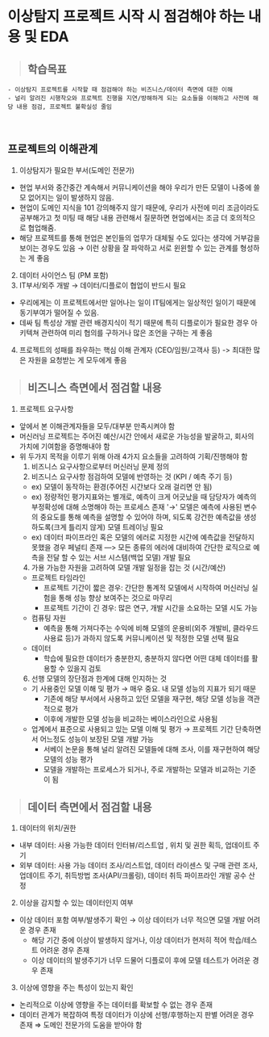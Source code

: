 # 이상탐지 프로젝트 시작 시 점검해야 하는 내용 및 EDA

> ## 학습목표
    - 이상탐지 프로젝트를 시작할 때 점검해야 하는 비즈니스/데이터 측면에 대한 이해
    - 널리 알려진 시행착오와 프로젝트 진행을 지연/방해하게 되는 요소들을 이해하고 사전에 해당 내용 점검, 프로젝트 불확실성 줄임

</br>

## 프로젝트의 이해관계 
1. 이상탐지가 필요한 부서(도메인 전문가)
  - 현업 부서와 중간중간 계속해서 커뮤니케이션을 해야 우리가 만든 모델이 나중에 쓸모 없어지는 일이 발생하지 않음.
  - 현업이 도메인 지식을 101 강의해주지 않기 때문에, 우리가 사전에 미리 조금이라도 공부해가고 첫 미팅 때 해당 내용 관련해서 질문하면 현업에서는 조금 더 호의적으로 협업해줌. 
  - 해당 프로젝트를 통해 현업은 본인들의 업무가 대체될 수도 있다는 생각에 거부감을 보이는 경우도 있음 → 이런 상황을 잘 파악하고 서로 윈윈할 수 있는 관계를 형성하는 게 좋음
2. 데이터 사이언스 팀 (PM 포함)
3. IT부서/외주 개발 → 데이터/디플로이 협업이 반드시 필요
  - 우리에게는 이 프로젝트에서만 일어나는 일이 IT팀에게는 일상적인 일이기 때문에 동기부여가 떨어질 수 있음. 
  - 데싸 팀 특성상 개발 관련 배경지식이 적기 때문에 특히 디플로이가 필요한 경우 아키텍쳐 관련하여 미리 협의를 구하거나 많은 조언을 구하는 게 좋음
4. 프로젝트의 성패를 좌우하는 핵심 이해 관계자 (CEO/임원/고객사 등) -> 최대한 많은 자원을 요청받는 게 모두에게 좋음

> ## 비즈니스 측면에서 점검할 내용
1. 프로젝트 요구사항
  - 앞에서 본 이해관계자들을 모두/대부분 만족시켜야 함
  - 머신러닝 프로젝트는 주어진 예산/시간 안에서 새로운 가능성을 발굴하고, 회사의 가치에 기여함을 증명해내야 함
  - 위 두가지 목적을 이루기 위해 아래 4가지 요소들을 고려하여 기획/진행해야 함
    1. 비즈니스 요구사항으로부터 머신러닝 문제 정의
    2. 비즈니스 요구사항 점검하여 모델에 반영하는 것 (KPI / 예측 주기 등)
      - ex) 모델이 동작하는 환경(주어진 시간보다 오래 걸리면 안 됨)
      - ex) 정량적인 평가지표와는 별개로, 예측이 크게 어긋났을 때 담당자가 예측의 부정확성에 대해 소명해야 하는 프로세스 존재
           '&rarr;' 모델은 예측에 사용된 변수의 중요도를 통해 예측을 설명할 수 있어야 하며, 되도록 강건한 예측값을 생성하도록(크게 틀리지 않게) 모델 트레이닝 필요
      - ex) 데이터 파이프라인 혹은 모델의 에러로 지정한 시간에 예측값을 전달하지 못했을 경우 페널티 존재 —> 모든 종류의 에러에 대비하여 간단한 로직으로 예측을 전달 할 수 있는 서브 시스템(백업 모델) 개발 필요
    4. 가용 가능한 자원을 고려하여 모델 개발 일정을 잡는 것 (시간/예산)
      - 프로젝트 타임라인
        - 프로젝트 기간이 짧은 경우: 간단한 통계적 모델에서 시작하여 머신러닝 실험을 통해 성능 향상 보여주는 것으로 마무리
        - 프로젝트 기간이 긴 경우: 많은 연구, 개발 시간을 소요하는 모델 시도 가능
      - 컴퓨팅 자원
        - 예측을 통해 가져다주는 수익에 비해 모델의 운용비(외주 개발비, 클라우드 사용료 등)가 과하지 않도록 커뮤니케이션 및 적정한 모델 선택 필요
      - 데이터
        - 학습에 필요한 데이터가 충분한지, 충분하지 않다면 어떤 대체 데이터를 활용할 수 있을지 검토
    6. 선행 모델의 장단점과 한계에 대해 인지하는 것
      - 기 사용중인 모델 이해 및 평가 → 매우 중요. 내 모델 성능의 지표가 되기 때문
        - 기존에 해당 부서에서 사용하고 있던 모델을 재구현, 해당 모델 성능을 객관적으로 평가
        - 이후에 개발한 모델 성능을 비교하는 베이스라인으로 사용됨
      - 업계에서 표준으로 사용되고 있는 모델 이해 및 평가 → 프로젝트 기간 단축하면서 어느정도 성능이 보장된 모델 개발 가능
        - 서베이 논문을 통해 널리 알려진 모델들에 대해 조사, 이를 재구현하여 해당 모델의 성능 평가
        - 모델을 개발하는 프로세스가 되거나, 주로 개발하는 모델과 비교하는 기준이 됨
   
> ## 데이터 측면에서 점검할 내용
1. 데이터의 위치/권한
  - 내부 데이터: 사용 가능한 데이터 인터뷰/리스트업 , 위치 및 권한 획득, 업데이트 주기
  - 외부 데이터: 사용 가능 데이터 조사/리스트업, 데이터 라이센스 및 구매 관련 조사, 업데이트 주기, 취득방법 조사(API/크롤링), 데이터 취득 파이프라인 개발 공수 산정

2. 이상을 감지할 수 있는 데이터인지 여부
  - 이상 데이터 포함 여부/발생주기 확인 → 이상 데이터가 너무 적으면 모델 개발 어려운 경우 존재
    - 해당 기간 중에 이상이 발생하지 않거나, 이상 데이터가 현저히 적어 학습/테스트 어려운 경우 존재
    - 이상 데이터의 발생주기가 너무 드물어 디플로이 후에 모델 테스트가 어려운 경우 존재

3. 이상에 영향을 주는 특성이 있는지 확인
  - 논리적으로 이상에 영향을 주는 데이터를 확보할 수 없는 경우 존재
  - 데이터 관계가 복잡하여 특정 데이터가 이상에 선행/후행하는지 판별 어려운 경우 존재
    ⇒ 도메인 전문가의 도움을 받아야 함
